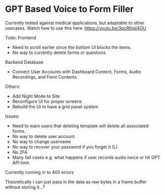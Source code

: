 # GPT Based Voice to Form Filler

Currently tested against medical applications, but adaptable to other usecases.
Watch how to use this here:
https://youtu.be/3pcRthql4OU

Todo:
Frontend
- Need to scroll earlier since the bottom UI blocks the items.
- No way to currently delete forms or questions

Backend Database
- Connect User Accounts with Dashboard Content, Forms, Audio Recordings, and Form Contents

Others:
- Add Night Mode to Site
- Reconfigure UI for proper screens
- Rebuild the UI to have a grid panel system

Issues:
- Need to warn users that deleting template will delete all associated forms.
- No way to delete user account
- No way to change username
- No way to recover your password if you forget it (L)
- No 2FA
- Many fail cases e.g. what happens if user records audio twice or hit GPT API limit.


Currently running in to 400 errors

Theoretically I can just pass in the data as raw bytes in a frame buffer without storing it...?

